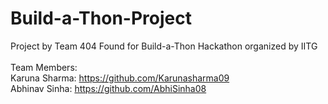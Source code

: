 # Build-a-Thon-Project
Project by Team 404 Found for Build-a-Thon Hackathon organized by IITG
<br> <br>
Team Members: <br>
Karuna Sharma: https://github.com/Karunasharma09 <br>
Abhinav Sinha: https://github.com/AbhiSinha08
